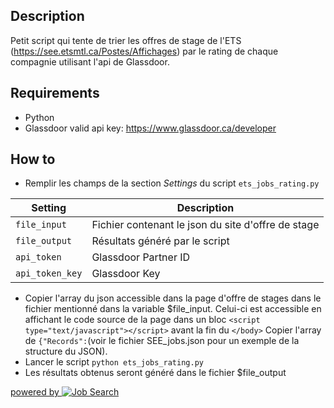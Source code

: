 ## Description
Petit script qui tente de trier les offres de stage de l'ETS (https://see.etsmtl.ca/Postes/Affichages) par le rating de chaque compagnie utilisant l'api de Glassdoor.

## Requirements
- Python
- Glassdoor valid api key: https://www.glassdoor.ca/developer

## How to
- Remplir les champs de la section *Settings* du script `ets_jobs_rating.py`

| Setting | Description |
| --- | --- |
| `file_input` | Fichier contenant le json du site d'offre de stage |
| `file_output` | Résultats généré par le script |
| `api_token` | Glassdoor Partner ID |
| `api_token_key` | Glassdoor Key |

- Copier l'array du json accessible dans la page d'offre de stages dans le fichier mentionné dans la variable $file_input.
Celui-ci est accessible en affichant le code source de la page dans un bloc `<script type="text/javascript"></script>` avant la fin du `</body>`
Copier l'array de `{"Records":`(voir le fichier SEE_jobs.json pour un exemple de la structure du JSON). 
- Lancer le script `python ets_jobs_rating.py`
- Les résultats obtenus seront généré dans le fichier $file_output

<a href='https://www.glassdoor.ca/index.htm'>powered by <img src='https://www.glassdoor.com/static/img/api/glassdoor_logo_80.png' title='Job Search' /></a>